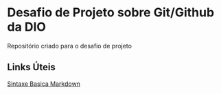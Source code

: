 # Desafio de Projeto sobre Git/Github da DIO
Repositório criado para o desafio de projeto

## Links Úteis
[Sintaxe Basica Markdown](https://www.markdownguide.org/getting-started/)
